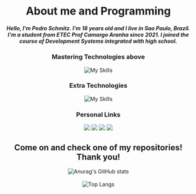 <div align="center">
  
  # About me and Programming
  <h5>Hello, I'm Pedro Schmitz. I'm 18 years old and I live in Sao Paulo, Brazil.
  <br>
  I'm a student from ETEC Prof Camargo Aranha since 2021. I joined the course of Development Systems integrated with high school.</h5>

  ### Mastering Technologies above
  ![My Skills](https://skillicons.dev/icons?i=angular,react,ts,mongodb,express,nextjs,postman,prisma,sass)

  ### Extra Technologies
  ![My Skills](https://skillicons.dev/icons?i=premiere,photoshop,illustrator,figma)

  <div style="display: inline">
  
  ### Personal Links
  <a href="https://www.discord.gg/BEjT3P6z"><img src="https://img.shields.io/badge/Discord-%235865F2.svg?style=for-the-badge&logo=discord&logoColor=white"/></a>
  <a href="https://www.instagram.com/livelikeschmitz"><img src="https://img.shields.io/badge/Instagram-E4405F?style=for-the-badge&logo=instagram&logoColor=white"></img></a>
  <a href="https://www.linkedin.com/in/pedro-schmitz-961b7822b/"><img src="https://img.shields.io/badge/LinkedIn-0077B5?style=for-the-badge&logo=linkedin&logoColor=white"></img></a>
  <a href="mailto:pedroschmitz0000@gmail.com"><img src="https://img.shields.io/badge/Gmail-D14836?style=for-the-badge&logo=gmail&logoColor=white">    </img></a>
  </div>

  <h2>Come on and check one of my repositories! Thank you!</h2>

  ![Anurag's GitHub stats](https://github-readme-stats.vercel.app/api?username=schmitz014&show_icons=true&theme=github_dark)
  <br>
  <br>
  ![Top Langs](https://github-readme-stats.vercel.app/api/top-langs/?username=schmitz014&layout=compact&theme=github_dark)
</div>
